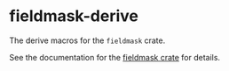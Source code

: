 # fieldmask-derive

The derive macros for the `fieldmask` crate.

See the documentation for the [fieldmask crate](../fieldmask/README.md) for details.
